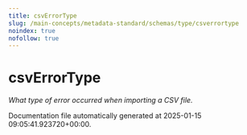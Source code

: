 ```yaml
---
title: csvErrorType
slug: /main-concepts/metadata-standard/schemas/type/csverrortype
noindex: true
nofollow: true
---
```


# csvErrorType

*What type of error occurred when importing a CSV file.*



Documentation file automatically generated at 2025-01-15 09:05:41.923720+00:00.
